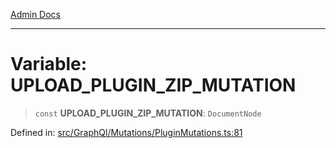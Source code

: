 [Admin Docs](/)

***

# Variable: UPLOAD\_PLUGIN\_ZIP\_MUTATION

> `const` **UPLOAD\_PLUGIN\_ZIP\_MUTATION**: `DocumentNode`

Defined in: [src/GraphQl/Mutations/PluginMutations.ts:81](https://github.com/PalisadoesFoundation/talawa-admin/blob/main/src/GraphQl/Mutations/PluginMutations.ts#L81)
